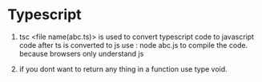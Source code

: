 # Typescript
1. tsc <file name(abc.ts)> is used to convert typescript code to javascript code after ts is converted to     js use : node abc.js to compile the code. because browsers only understand js 

2. if you dont want to return any thing in a function use type void.
